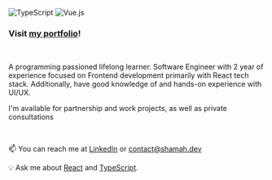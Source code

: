 ![TypeScript](https://img.shields.io/badge/typescript-%23007ACC.svg?style=for-the-badge&logo=typescript&logoColor=white) ![Vue.js](https://img.shields.io/badge/react-%2361DAFB.svg?&style=for-the-badge&logo=react&logoColor=black)

### Visit [my portfolio](https://shamah.dev)!

<br />

A programming passioned lifelong learner. Software Engineer with 2 year of experience focused on Frontend development primarily with React tech stack. Additionally, have good knowledge of and hands-on experience with UI/UX. 

I'm available for partnership and work projects, as well as private consultations

<br />

📫 You can reach me at [LinkedIn](https://www.linkedin.com/in/shamahdotdev/) or contact@shamah.dev 

💡 Ask me about [React](https://reactjs.org/) and [TypeScript](https://www.typescriptlang.org/).
